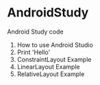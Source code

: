 # AndroidStudy

Android Study code

1. How to use Android Studio
2. Print 'Hello'
3. ConstraintLayout Example
4. LinearLayout Example
5. RelativeLayout Example
